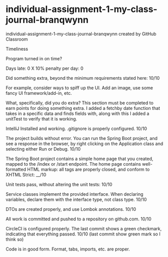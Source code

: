 # individual-assignment-1-my-class-journal-branqwynn
individual-assignment-1-my-class-journal-branqwynn created by GitHub Classroom

Timeliness

Program turned in on time?  

Days late: 0 X 10% penalty per day: 0

Did something extra, beyond the minimum requirements stated here:  10/10

For example, consider ways to spiff up the UI.  Add an image, use some fancy UI framework/add-in, etc.

What, specifically, did you do extra?  This section must be completed to earn points for doing something extra.
I added a fetchby date function that takes in a specific data and finds fields with, along with this I added a unitTest to verify that it is working.

IntelliJ Installed and working.  .gitignore is properly configured.  10/10

The project builds without error.  You can run the Spring Boot project, and see a response in the browser, by right clicking on the Application class and selecting either Run or Debug. 10/10

The Spring Boot project contains a simple home page that you created, mapped to the /index or /start endpoint.  The home page contains well-formatted HTML markup: all tags are properly closed, and conform to XHTML Strict:  __/10

Unit tests pass, without altering the unit tests: 10/10

Service classes implement the provided interface.  When declaring variables, declare them with the interface type, not class type.  10/10

DTOs are created properly, and use Lombok annotations.  10/10

All work is committed and pushed to a repository on github.com.    10/10

CircleCI is configured properly.  The last commit shows a green checkmark, indicating that everything passed.  10/10 (last commit show green mark so I think so)

Code is in good form.  Format, tabs, imports, etc. are proper.  
